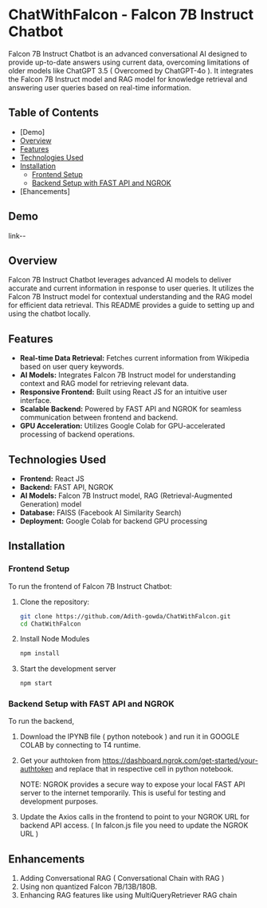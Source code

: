# ChatWithFalcon - Falcon 7B Instruct Chatbot

Falcon 7B Instruct Chatbot is an advanced conversational AI designed to provide up-to-date answers using current data, overcoming limitations of older models like ChatGPT 3.5 ( Overcomed by ChatGPT-4o ). It integrates the Falcon 7B Instruct model and RAG model for knowledge retrieval and answering user queries based on real-time information.

## Table of Contents

- [Demo]
- [Overview](#overview)
- [Features](#features)
- [Technologies Used](#technologies-used)
- [Installation](#installation)
  - [Frontend Setup](#frontend-setup)
  - [Backend Setup with FAST API and NGROK](#backend-setup-with-fast-api-and-ngrok)
- [Ehancements]

## Demo

link--

## Overview

Falcon 7B Instruct Chatbot leverages advanced AI models to deliver accurate and current information in response to user queries. It utilizes the Falcon 7B Instruct model for contextual understanding and the RAG model for efficient data retrieval. This README provides a guide to setting up and using the chatbot locally.

## Features

- **Real-time Data Retrieval:** Fetches current information from Wikipedia based on user query keywords.
- **AI Models:** Integrates Falcon 7B Instruct model for understanding context and RAG model for retrieving relevant data.
- **Responsive Frontend:** Built using React JS for an intuitive user interface.
- **Scalable Backend:** Powered by FAST API and NGROK for seamless communication between frontend and backend.
- **GPU Acceleration:** Utilizes Google Colab for GPU-accelerated processing of backend operations.

## Technologies Used

- **Frontend:** React JS
- **Backend:** FAST API, NGROK
- **AI Models:** Falcon 7B Instruct model, RAG (Retrieval-Augmented Generation) model
- **Database:** FAISS (Facebook AI Similarity Search)
- **Deployment:** Google Colab for backend GPU processing

## Installation

### Frontend Setup

To run the frontend of Falcon 7B Instruct Chatbot:

1. Clone the repository:
   ```bash
   git clone https://github.com/Adith-gowda/ChatWithFalcon.git
   cd ChatWithFalcon
2. Install Node Modules
   ```bash
   npm install
3. Start the development server
   ```bash
   npm start

### Backend Setup with FAST API and NGROK

To run the backend, 

1. Download the IPYNB file ( python notebook ) and run it in GOOGLE COLAB by connecting to T4 runtime.
2. Get your authtoken from https://dashboard.ngrok.com/get-started/your-authtoken and replace that in respective cell in python notebook.

   NOTE: NGROK provides a secure way to expose your local FAST API server to the internet temporarily. This is useful for testing and development purposes.

3. Update the Axios calls in the frontend to point to your NGROK URL for backend API access. ( In falcon.js file you need to update the NGROK URL )

## Enhancements

1. Adding Conversational RAG ( Conversational Chain with RAG )
2. Using non quantized Falcon 7B/13B/180B.
3. Enhancing RAG features like using MultiQueryRetriever RAG chain
